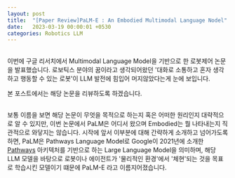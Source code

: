 ```yaml
---
layout: post
title:  "[Paper Review]PaLM-E : An Embodied Multimodal Language Nodel"
date:   2023-03-19 00:00:01 +0530
categories: Robotics LLM
---
```


##
이번에 구글 리서치에서 Multimodal Language Model을 기반으로 한 로봇제어 논문을 발표했습니다.
로보틱스 분야의 꿈이라고 생각되어왔던 '대화로 소통하고 혼자 생각하고 행동할 수 있는 로봇'이 LLM 발전에 힘입어 머지않았다는게 눈에 보입니다.

본 포스트에서는 해당 논문을 리뷰하도록 하겠습니다.

##
보통 이름을 보면 해당 논문이 무엇을 목적으로 하는지 혹은 어떠한 원리인지 대략적으로 알 수 있지만, 이번 논문에서 PaLM은 어디서 왔으며 Embodied는 뭘 나타내는지 직관적으로 와닿지는 않습니다.
시작에 앞서 이부분에 대해 간략하게 소개하고 넘어가도록 하면, PaLM은 Pathways Language Model로 Google이 2021년에 소개한 [Pathways](https://blog.google/technology/ai/introducing-pathways-next-generation-ai-architecture.html) 아키텍처를 기반으로 하는 Large Language Model을 의미하며, 해당 LLM 모델을 바탕으로 로봇이나 에이전트가 '물리적인 환경'에서 '체현'되는 것을 목표로 학습시킨 모델이기 떄문에  PaLM-E 라고 이름지어졌습니다.